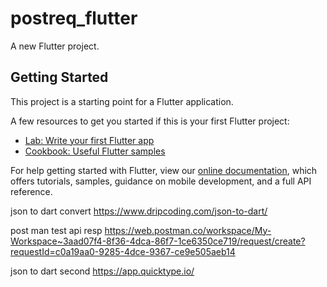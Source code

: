 # postreq_flutter

A new Flutter project.

## Getting Started

This project is a starting point for a Flutter application.

A few resources to get you started if this is your first Flutter project:

- [Lab: Write your first Flutter app](https://flutter.dev/docs/get-started/codelab)
- [Cookbook: Useful Flutter samples](https://flutter.dev/docs/cookbook)

For help getting started with Flutter, view our
[online documentation](https://flutter.dev/docs), which offers tutorials,
samples, guidance on mobile development, and a full API reference.

json to dart convert 
https://www.dripcoding.com/json-to-dart/

post man test api resp
https://web.postman.co/workspace/My-Workspace~3aad07f4-8f36-4dca-86f7-1ce6350ce719/request/create?requestId=c0a19aa0-9285-4dce-9367-ce9e505aeb14

json to dart second
https://app.quicktype.io/
